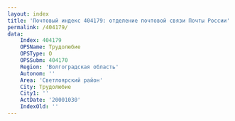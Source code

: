 ```yaml
---
layout: index
title: 'Почтовый индекс 404179: отделение почтовой связи Почты России'
permalink: /404179/
data:
    Index: 404179
    OPSName: Трудолюбие
    OPSType: О
    OPSSubm: 404170
    Region: 'Волгоградская область'
    Autonom: ''
    Area: 'Светлоярский район'
    City: Трудолюбие
    City1: ''
    ActDate: '20001030'
    IndexOld: ''
---
```

